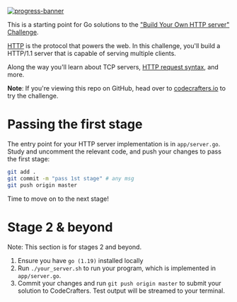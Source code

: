 [![progress-banner](https://backend.codecrafters.io/progress/http-server/19135334-0301-4901-9080-61e9846831e4)](https://app.codecrafters.io/users/codecrafters-bot?r=2qF)

This is a starting point for Go solutions to the
["Build Your Own HTTP server" Challenge](https://app.codecrafters.io/courses/http-server/overview).

[HTTP](https://en.wikipedia.org/wiki/Hypertext_Transfer_Protocol) is the
protocol that powers the web. In this challenge, you'll build a HTTP/1.1 server
that is capable of serving multiple clients.

Along the way you'll learn about TCP servers,
[HTTP request syntax](https://www.w3.org/Protocols/rfc2616/rfc2616-sec5.html),
and more.

**Note**: If you're viewing this repo on GitHub, head over to
[codecrafters.io](https://codecrafters.io) to try the challenge.

# Passing the first stage

The entry point for your HTTP server implementation is in `app/server.go`. Study
and uncomment the relevant code, and push your changes to pass the first stage:

```sh
git add .
git commit -m "pass 1st stage" # any msg
git push origin master
```

Time to move on to the next stage!

# Stage 2 & beyond

Note: This section is for stages 2 and beyond.

1. Ensure you have `go (1.19)` installed locally
1. Run `./your_server.sh` to run your program, which is implemented in
   `app/server.go`.
1. Commit your changes and run `git push origin master` to submit your solution
   to CodeCrafters. Test output will be streamed to your terminal.
